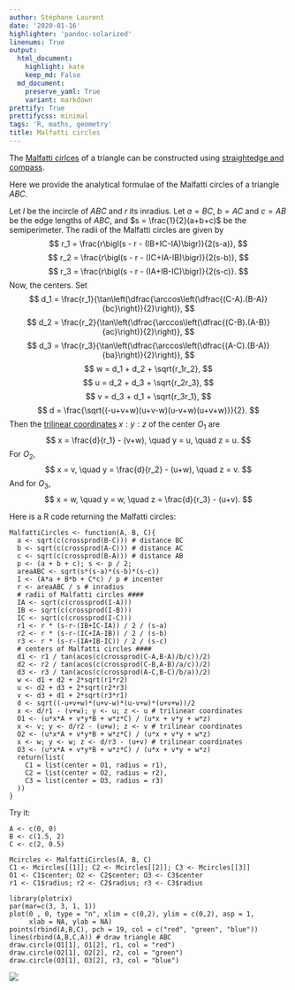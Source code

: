 ```yaml
---
author: Stéphane Laurent
date: '2020-01-16'
highlighter: 'pandoc-solarized'
linenums: True
output:
  html_document:
    highlight: kate
    keep_md: False
  md_document:
    preserve_yaml: True
    variant: markdown
prettify: True
prettifycss: minimal
tags: 'R, maths, geometry'
title: Malfatti circles
---
```


The [Malfatti cirlces](https://en.wikipedia.org/wiki/Malfatti_circles)
of a triangle can be constructed using [straightedge and
compass](https://math.stackexchange.com/a/333522/38217).

Here we provide the analytical formulae of the Malfatti circles of a
triangle $ABC$.

Let $I$ be the incircle of $ABC$ and $r$ its inradius. Let $a = BC$,
$b = AC$ and $c = AB$ be the edge lengths of $ABC$, and
$s = \frac{1}{2}(a+b+c)$ be the semiperimeter. The radii of the Malfatti
circles are given by $$
r_1 = \frac{r\bigl(s - r - (IB+IC-IA)\bigr)}{2(s-a)},
$$ $$
r_2 = \frac{r\bigl(s - r - (IC+IA-IB)\bigr)}{2(s-b)},
$$ $$
r_3 = \frac{r\bigl(s - r - (IA+IB-IC)\bigr)}{2(s-c)}.
$$ Now, the centers. Set $$
d_1 = 
\frac{r_1}{\tan\left(\dfrac{\arccos\left(\dfrac{(C-A).(B-A)}{bc}\right)}{2}\right)},
$$ $$
d_2 = 
\frac{r_2}{\tan\left(\dfrac{\arccos\left(\dfrac{(C-B).(A-B)}{ac}\right)}{2}\right)},
$$ $$
d_3 = 
\frac{r_3}{\tan\left(\dfrac{\arccos\left(\dfrac{(A-C).(B-A)}{ba}\right)}{2}\right)},
$$ $$
w = d_1 + d_2 + \sqrt{r_1r_2},
$$ $$
u = d_2 + d_3 + \sqrt{r_2r_3},
$$ $$
v = d_3 + d_1 + \sqrt{r_3r_1},
$$ $$
d = \frac{\sqrt{(-u+v+w)(u+v-w)(u-v+w)(u+v+w)}}{2}.
$$ Then the [trilinear
coordinates](https://en.wikipedia.org/wiki/Trilinear_coordinates)
$x:y:z$ of the center $O_1$ are $$
x = \frac{d}{r_1} - (v+w), \quad y = u, \quad z = u. 
$$ For $O_2$, $$
x = v, \quad y = \frac{d}{r_2} - (u+w), \quad z = v. 
$$ And for $O_3$, $$
x = w, \quad y = w, \quad z = \frac{d}{r_3} - (u+v). 
$$

Here is a R code returning the Malfatti circles:

``` {.r}
MalfattiCircles <- function(A, B, C){
  a <- sqrt(c(crossprod(B-C))) # distance BC
  b <- sqrt(c(crossprod(A-C))) # distance AC
  c <- sqrt(c(crossprod(B-A))) # distance AB
  p <- (a + b + c); s <- p / 2;
  areaABC <- sqrt(s*(s-a)*(s-b)*(s-c))
  I <- (A*a + B*b + C*c) / p # incenter
  r <- areaABC / s # inradius
  # radii of Malfatti circles ####
  IA <- sqrt(c(crossprod(I-A)))
  IB <- sqrt(c(crossprod(I-B)))
  IC <- sqrt(c(crossprod(I-C)))
  r1 <- r * (s-r-(IB+IC-IA)) / 2 / (s-a)
  r2 <- r * (s-r-(IC+IA-IB)) / 2 / (s-b)
  r3 <- r * (s-r-(IA+IB-IC)) / 2 / (s-c)
  # centers of Malfatti circles ####
  d1 <- r1 / tan(acos(c(crossprod(C-A,B-A)/b/c))/2)
  d2 <- r2 / tan(acos(c(crossprod(C-B,A-B)/a/c))/2)
  d3 <- r3 / tan(acos(c(crossprod(A-C,B-C)/b/a))/2)
  w <- d1 + d2 + 2*sqrt(r1*r2)
  u <- d2 + d3 + 2*sqrt(r2*r3)
  v <- d3 + d1 + 2*sqrt(r3*r1)
  d <- sqrt((-u+v+w)*(u+v-w)*(u-v+w)*(u+v+w))/2
  x <- d/r1 - (v+w); y <- u; z <- u # trilinear coordinates
  O1 <- (u*x*A + v*y*B + w*z*C) / (u*x + v*y + w*z)
  x <- v; y <- d/r2 - (u+w); z <- v # trilinear coordinates
  O2 <- (u*x*A + v*y*B + w*z*C) / (u*x + v*y + w*z)
  x <- w; y <- w; z <- d/r3 - (u+v) # trilinear coordinates
  O3 <- (u*x*A + v*y*B + w*z*C) / (u*x + v*y + w*z)
  return(list(
    C1 = list(center = O1, radius = r1), 
    C2 = list(center = O2, radius = r2),
    C3 = list(center = O3, radius = r3)
  ))
}
```

Try it:

``` {.r}
A <- c(0, 0)
B <- c(1.5, 2)
C <- c(2, 0.5)

Mcircles <- MalfattiCircles(A, B, C)
C1 <- Mcircles[[1]]; C2 <- Mcircles[[2]]; C3 <- Mcircles[[3]]
O1 <- C1$center; O2 <- C2$center; O3 <- C3$center
r1 <- C1$radius; r2 <- C2$radius; r3 <- C3$radius

library(plotrix)
par(mar=c(3, 3, 1, 1))
plot(0 , 0, type = "n", xlim = c(0,2), ylim = c(0,2), asp = 1, 
     xlab = NA, ylab = NA)
points(rbind(A,B,C), pch = 19, col = c("red", "green", "blue"))
lines(rbind(A,B,C,A)) # draw triangle ABC
draw.circle(O1[1], O1[2], r1, col = "red")
draw.circle(O2[1], O2[2], r2, col = "green")
draw.circle(O3[1], O3[2], r3, col = "blue")
```

![](figures/Malfatti-plotMalfatti-1.png)
